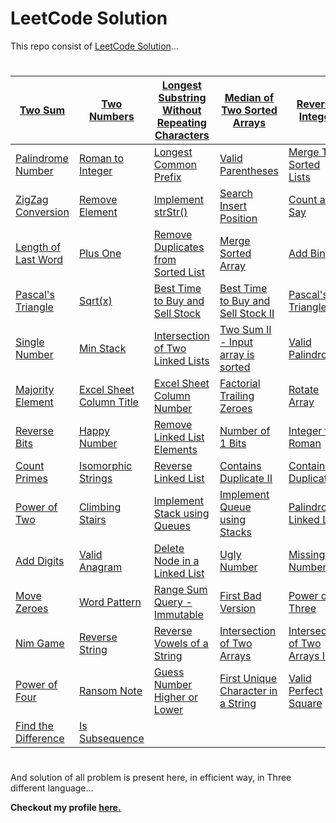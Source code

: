 
# LeetCode Solution #

This repo consist of [LeetCode Solution](https://leetcode.com/problemset/all/)...
#

| [Two Sum](https://github.com/DeWill404/LeetCode/blob/master/Solution/Two%20Sum.md) | [Two Numbers](https://github.com/DeWill404/LeetCode/blob/master/Solution/Two%20Numbers.md) | [Longest Substring Without Repeating Characters](https://github.com/DeWill404/LeetCode/blob/master/Solution/Longest%20Substring%20Without%20Repeating%20Characters.md) | [Median of Two Sorted Arrays](https://github.com/DeWill404/LeetCode/blob/master/Solution/Median%20of%20Two%20Sorted%20Arrays.md) | [Reverse Integer](https://github.com/DeWill404/LeetCode/blob/master/Solution/Reverse%20Integer.md) |
|-|-|-|-|-|
| [Palindrome Number](https://github.com/DeWill404/LeetCode/blob/master/Solution/Palindrome%20Number.md) | [Roman to Integer](https://github.com/DeWill404/LeetCode/blob/master/Solution/Roman%20to%20Integer.md) | [Longest Common Prefix](https://github.com/DeWill404/LeetCode/blob/master/Solution/Longest%20Common%20Prefix.md) | [Valid Parentheses](https://github.com/DeWill404/LeetCode/blob/master/Solution/Valid%20Parentheses.md) | [Merge Two Sorted Lists](https://github.com/DeWill404/LeetCode/blob/master/Solution/Merge%20Two%20Sorted%20Lists.md) |
| [ZigZag Conversion](https://github.com/DeWill404/LeetCode/blob/master/Solution/ZigZag%20Conversion.md) | [Remove Element](https://github.com/DeWill404/LeetCode/blob/master/Solution/Remove%20Element.md) | [Implement strStr()](https://github.com/DeWill404/LeetCode/blob/master/Solution/Implement%20strStr().md) | [Search Insert Position](https://github.com/DeWill404/LeetCode/blob/master/Solution/Search%20Insert%20Position.md) | [Count and Say](https://github.com/DeWill404/LeetCode/blob/master/Solution/Count%20and%20Say.md) |
| [Length of Last Word](https://github.com/DeWill404/LeetCode/blob/master/Solution/Length%20of%20Last%20Word.md) | [Plus One](https://github.com/DeWill404/LeetCode/blob/master/Solution/Plus%20One.md) | [Remove Duplicates from Sorted List](https://github.com/DeWill404/LeetCode/blob/master/Solution/Remove%20Duplicates%20from%20Sorted%20List.md) | [Merge Sorted Array](https://github.com/DeWill404/LeetCode/blob/master/Solution/Merge%20Sorted%20Array.md) | [Add Binary](https://github.com/DeWill404/LeetCode/blob/master/Solution/Add%20Binary.md) |
| [Pascal's Triangle](https://github.com/DeWill404/LeetCode/blob/master/Solution/Pascal's%20Triangle.md) | [Sqrt(x)](https://github.com/DeWill404/LeetCode/blob/master/Solution/Sqrt(x).md) | [Best Time to Buy and Sell Stock](https://github.com/DeWill404/LeetCode/blob/master/Solution/Best%20Time%20to%20Buy%20and%20Sell%20Stock.md) | [Best Time to Buy and Sell Stock II](https://github.com/DeWill404/LeetCode/blob/master/Solution/Best%20Time%20to%20Buy%20and%20Sell%20Stock%20II.md) | [Pascal's Triangle II](https://github.com/DeWill404/LeetCode/blob/master/Solution/Pascal's%20Triangle%20II.md) |
| [Single Number](https://github.com/DeWill404/LeetCode/blob/master/Solution/Single%20Number.md) | [Min Stack](https://github.com/DeWill404/LeetCode/blob/master/Solution/Min%20Stack.md) | [Intersection of Two Linked Lists](https://github.com/DeWill404/LeetCode/blob/master/Solution/Intersection%20of%20Two%20Linked%20Lists.md) | [Two Sum II - Input array is sorted](https://github.com/DeWill404/LeetCode/blob/master/Solution/Two%20Sum%20II%20-%20Input%20array%20is%20sorted.md) | [Valid Palindrome](https://github.com/DeWill404/LeetCode/blob/master/Solution/Valid%20Palindrome.md) |
| [Majority Element](https://github.com/DeWill404/LeetCode/blob/master/Solution/Majority%20Element.md) | [Excel Sheet Column Title](https://github.com/DeWill404/LeetCode/blob/master/Solution/Excel%20Sheet%20Column%20Title.md) | [Excel Sheet Column Number](https://github.com/DeWill404/LeetCode/blob/master/Solution/Excel%20Sheet%20Column%Number.md) | [Factorial Trailing Zeroes](https://github.com/DeWill404/LeetCode/blob/master/Solution/Factorial%20Trailing%20Zeroes.md) | [Rotate Array](https://github.com/DeWill404/LeetCode/blob/master/Solution/Rotate%20Array.md) |
| [Reverse Bits](https://github.com/DeWill404/LeetCode/blob/master/Solution/Reverse%20Bits.md) | [Happy Number](https://github.com/DeWill404/LeetCode/blob/master/Solution/Happy%20Number.md) | [Remove Linked List Elements](https://github.com/DeWill404/LeetCode/blob/master/Solution/Remove%20Linked%20List%20Elements.md) | [Number of 1 Bits](https://github.com/DeWill404/LeetCode/blob/master/Solution/Number%20of%201%20Bits.md) | [Integer to Roman](https://github.com/DeWill404/LeetCode/blob/master/Solution/Integer%20to%20Roman.md) |
| [Count Primes](https://github.com/DeWill404/LeetCode/blob/master/Solution/Count%20Primes.md) | [Isomorphic Strings](https://github.com/DeWill404/LeetCode/blob/master/Solution/Isomorphic%20Strings.md) | [Reverse Linked List](https://github.com/DeWill404/LeetCode/blob/master/Solution/Reverse%20Linked%20List.md) | [Contains Duplicate II](https://github.com/DeWill404/LeetCode/blob/master/Solution/Contains%20Duplicate520II.md) | [Contains Duplicate](https://github.com/DeWill404/LeetCode/blob/master/Solution/Contains%20Duplicate.md) |
| [Power of Two](https://github.com/DeWill404/LeetCode/blob/master/Solution/Power%20of%20Two.md) | [Climbing Stairs](https://github.com/DeWill404/LeetCode/blob/master/Solution/Climbing%20Stairs.md) | [Implement Stack using Queues](https://github.com/DeWill404/LeetCode/blob/master/Solution/Implement%20Stack%20using%20Queues.md) | [Implement Queue using Stacks](https://github.com/DeWill404/LeetCode/blob/master/Solution/Implement%20Queue%20using%20Stacks.md) | [Palindrome Linked List](https://github.com/DeWill404/LeetCode/blob/master/Solution/Palindrome%20Linked%20List.md) |
| [Add Digits](https://github.com/DeWill404/LeetCode/blob/master/Solution/Add%20Digits.md) | [Valid Anagram](https://github.com/DeWill404/LeetCode/blob/master/Solution/Valid%20Anagram.md) | [Delete Node in a Linked List](https://github.com/DeWill404/LeetCode/blob/master/Solution/Delete%20Node%20in%20a%20Linked%20List.md) | [Ugly Number](https://github.com/DeWill404/LeetCode/blob/master/Solution/Ugly%20Number.md) | [Missing Number](https://github.com/DeWill404/LeetCode/blob/master/Solution/Missing%20Number.md) |
| [Move Zeroes](https://github.com/DeWill404/LeetCode/blob/master/Solution/Move%20Zeroes.md) | [Word Pattern](https://github.com/DeWill404/LeetCode/blob/master/Solution/Word%20Pattern.md) | [Range Sum Query - Immutable](https://github.com/DeWill404/LeetCode/blob/master/Solution/Range%20Sum%20Query%20-%20Immutable.md) | [First Bad Version](https://github.com/DeWill404/LeetCode/blob/master/Solution/First%20Bad%20Version.md) | [Power of Three](https://github.com/DeWill404/LeetCode/blob/master/Solution/Power%20of%20Three.md) |
| [Nim Game](https://github.com/DeWill404/LeetCode/blob/master/Solution/Nim%20Game.md) | [Reverse String](https://github.com/DeWill404/LeetCode/blob/master/Solution/Reverse%20String.md) | [Reverse Vowels of a String](https://github.com/DeWill404/LeetCode/blob/master/Solution/Reverse%20Vowels%20of%20a%20String.md) | [Intersection of Two Arrays](https://github.com/DeWill404/LeetCode/blob/master/Solution/Intersection%20of%20Two%20Arrays.md) |[Intersection of Two Arrays II](https://github.com/DeWill404/LeetCode/blob/master/Solution/Intersection%20of%20Two%20Arrays%20II.md) |
| [Power of Four](https://github.com/DeWill404/LeetCode/blob/master/Solution/Power%20of%20Four.md) | [Ransom Note](https://github.com/DeWill404/LeetCode/blob/master/Solution/Ransom%20Note.md) | [Guess Number Higher or Lower](https://github.com/DeWill404/LeetCode/blob/master/Solution/Guess%20Number%20Higher%20or%20Lower.md) | [First Unique Character in a String](https://github.com/DeWill404/LeetCode/blob/master/Solution/First%20Unique%20Character%20in%20a%20String.md) | [Valid Perfect Square](https://github.com/DeWill404/LeetCode/blob/master/Solution/Valid%20Perfect%20Square.md) |
| [Find the Difference](https://github.com/DeWill404/LeetCode/blob/master/Solution/Find%20the%20Difference.md) | [Is Subsequence](https://github.com/DeWill404/LeetCode/blob/master/Solution/Is%20Subsequence.md) |


#
And solution of all problem is present here, in efficient way, in Three different language...

**Checkout my profile [here.](https://leetcode.com/dewill/)**
